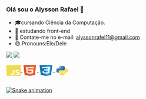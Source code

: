 ### Olá sou o Alysson Rafael  👋

- 🎓cursando Ciência da Computação.
- 📖 estudando front-end
- 💬 Contate-me no e-mail: alyssonrafel11@gmail.com
- 😄 Pronouns:Ele/Dele

<div>
<a href="https://github.com/alyssonrafael">
<img height="180" src="https://github-readme-stats.vercel.app/api?username=alyssonrafael&show_icons=true&theme=tokyonight&include_all_commits=true&count_private-true"/>
<img height="180" src="https://github-readme-stats.vercel.app/api/top-langs/?username=alyssonrafael&layout=compact&langs_count=16&theme=tokyonight"/>
</div>
  
<div style="display: inline_block"><br>
  <img align="center" alt="Rafa-Js" height="30" width="40" src="https://raw.githubusercontent.com/devicons/devicon/master/icons/javascript/javascript-plain.svg">
  <img align="center" alt="Rafa-HTML" height="30" width="40" src="https://raw.githubusercontent.com/devicons/devicon/master/icons/html5/html5-original.svg">
  <img align="center" alt="Rafa-CSS" height="30" width="40" src="https://raw.githubusercontent.com/devicons/devicon/master/icons/css3/css3-original.svg">
  <img align="center" alt="Rafa-Python" height="30" width="40" src="https://raw.githubusercontent.com/devicons/devicon/master/icons/python/python-original.svg">
</div>
  
  ##
  ![Snake animation](https://github.com/alyssonrafael/alyssonrafael/blob/output/github-contribuition-grid-snake.svg)
  

